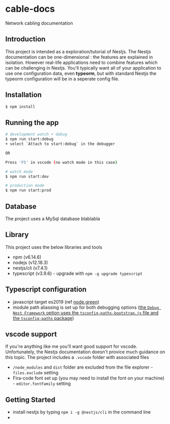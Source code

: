 # cable-docs 
Network cabling documentation
## Introduction
This project is intended as a exploration/tutorial of Nestjs.
The Nestjs documentation can be one-dimensional : the features are explained in isolation.  However real-life applications need to combine features which can be challenging in Nestjs.  You'll typically want all of your application to use one configuration data, even **typeorm**, but with standard Nestjs the typeorm configuration will be in a seperate config file.

## Installation

```bash
$ npm install
```

## Running the app

```bash
# development watch + debug
$ npm run start:debug
+ select `Attach to start:debug` in the debugger

OR 

Press 'F5' in vscode (no watch mode in this case)

# watch mode
$ npm run start:dev

# production mode
$ npm run start:prod
```

## Database
The project uses a MySql database
blablabla

## Library
This project uses the below libraries and tools
- npm (v6.14.6)
- nodejs (v12.18.3)
- nestjs/cli (v7.4.1)
- typescript (v3.9.6) - upgrade with `npm -g upgrade typescript`

## Typescript configuration
- javascript target es2019 (ref [node.green](https://node.green/#ES2018))
- module path aliassing is set up for both debugging options ([the `Debug Nest Framework` option uses the `tsconfig-paths-bootstrap.js` file and the `tsconfig-paths` package](https://dev.to/rubiin/resolving-path-alias-in-nestjs-projects-11o1))

## vscode support
If you're anything like me you'll want good support for vscode.  Unfortunately, the Nestjs documentation doesn't provice much guidance on this topic.  The project includes a `.vscode` folder with associated files
- `/node_modules` and `dist` folder are excluded from the file explorer - `files.exclude` setting
- Fira-code font set up (you may need to install the font on your machine) - `editor.fontFamily` setting

## Getting Started
- install nestjs by typing `npm i -g @nestjs/cli` in the command line
- 